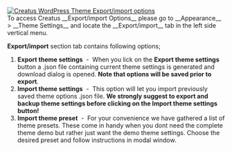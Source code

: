 <div class="thz-lightbox-gallery" markdown="1">
<div class="thz-doc-image max">
<a class="thz-lightbox mfp-image" href="../../docs-media/export-import-options.jpg" data-mfp-title="Creatus WordPress Theme Export/import options" data-modal-size="large">
	<img src="../../docs-media/export-import-options.jpg" alt="Creatus WordPress Theme Export/import options" />
</a>
</div>
<div markdown="1">
To access Creatus __Export/import Options__ please go to __Appearance__ >  __Theme Settings__ and locate the __Export/import__ tab in the left side vertical menu. 

__Export/import__ section tab contains following options;

</div>

1. __Export theme settings__ &nbsp;-&nbsp; When you lick on the __Export theme settings__ button a  .json file containing current theme settings is generated and download dialog is opened.
__Note that options will be saved prior to export__.
1. __Import theme settings__ &nbsp;-&nbsp; This option will let you import previously saved theme options .json file. __We strongly suggest to export and backup theme settings before clicking on the Import theme settings button!__
1. __Import theme preset__ &nbsp;-&nbsp; For your convenience we have gathered a list of theme presets. These come in handy when you dont need the complete theme demo but rather just want the demo theme settings. Choose the desired preset and follow instructions in modal window.

</div>